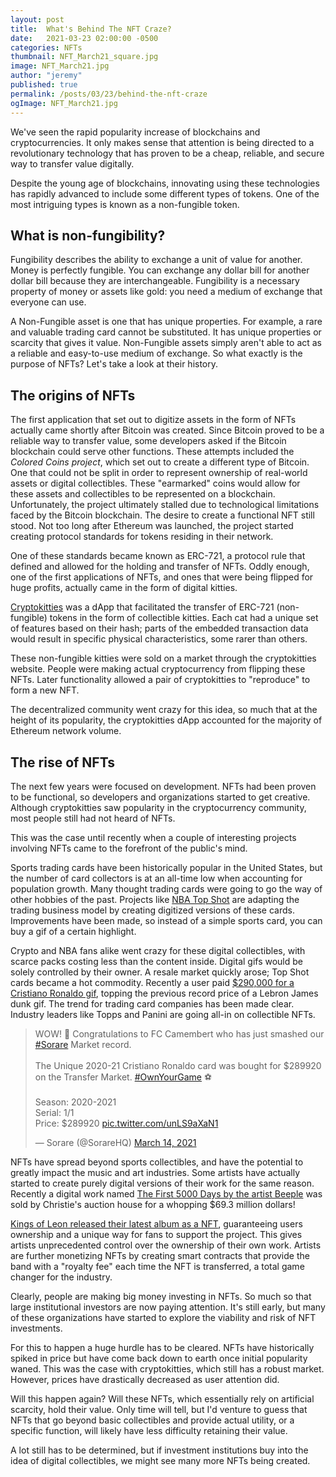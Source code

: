 ```yaml
---
layout: post
title:  What's Behind The NFT Craze?
date:   2021-03-23 02:00:00 -0500
categories: NFTs
thumbnail: NFT_March21_square.jpg
image: NFT_March21.jpg
author: "jeremy"
published: true
permalink: /posts/03/23/behind-the-nft-craze
ogImage: NFT_March21.jpg 
---
```

We've seen the rapid popularity increase of blockchains and cryptocurrencies. It only makes sense that attention is being directed to a revolutionary technology that has proven to be a cheap, reliable, and secure way to transfer value digitally.

Despite the young age of blockchains, innovating using these technologies has rapidly advanced to include some different types of tokens. One of the most intriguing types is known as a non-fungible token.
<h2>What is non-fungibility?</h2>
Fungibility describes the ability to exchange a unit of value for another. Money is perfectly fungible. You can exchange any dollar bill for another dollar bill because they are interchangeable. Fungibility is a necessary property of money or assets like gold: you need a medium of exchange that everyone can use.

A Non-Fungible asset is one that has unique properties. For example, a rare and valuable trading card cannot be substituted. It has unique properties or scarcity that gives it value. Non-Fungible assets simply aren't able to act as a reliable and easy-to-use medium of exchange. So what exactly is the purpose of NFTs? Let's take a look at their history.
<h2>The origins of NFTs</h2>
The first application that set out to digitize assets in the form of NFTs actually came shortly after Bitcoin was created. Since Bitcoin proved to be a reliable way to transfer value, some developers asked if the Bitcoin blockchain could serve other functions. These attempts included the <em>Colored Coins project</em>, which set out to create a different type of Bitcoin. One that could not be split in order to represent ownership of real-world assets or digital collectibles. These "earmarked" coins would allow for these assets and collectibles to be represented on a blockchain. Unfortunately, the project ultimately stalled due to technological limitations faced by the Bitcoin blockchain. The desire to create a functional NFT still stood. Not too long after Ethereum was launched, the project started creating protocol standards for tokens residing in their network.

One of these standards became known as ERC-721, a protocol rule that defined and allowed for the holding and transfer of NFTs. Oddly enough, one of the first applications of NFTs, and ones that were being flipped for huge profits, actually came in the form of digital kitties.

<a href="https://www.cryptokitties.co/">Cryptokitties</a> was a dApp that facilitated the transfer of ERC-721 (non-fungible) tokens in the form of collectible kitties. Each cat had a unique set of features based on their hash; parts of the embedded transaction data would result in specific physical characteristics, some rarer than others.

These non-fungible kitties were sold on a market through the cryptokitties website. People were making actual cryptocurrency from flipping these NFTs. Later functionality allowed a pair of cryptokitties to "reproduce" to form a new NFT.

The decentralized community went crazy for this idea, so much that at the height of its popularity, the cryptokitties dApp accounted for the majority of Ethereum network volume.
<h2>The rise of NFTs</h2>
The next few years were focused on development. NFTs had been proven to be functional, so developers and organizations started to get creative. Although cryptokitties saw popularity in the cryptocurrency community, most people still had not heard of NFTs.

This was the case until recently when a couple of interesting projects involving NFTs came to the forefront of the public's mind.

Sports trading cards have been historically popular in the United States, but the number of card collectors is at an all-time low when accounting for population growth. Many thought trading cards were going to go the way of other hobbies of the past. Projects like <a href="https://nbatopshot.com/">NBA Top Shot</a> are adapting the trading business model by creating digitized versions of these cards. Improvements have been made, so instead of a simple sports card, you can buy a gif of a certain highlight. 

Crypto and NBA fans alike went crazy for these digital collectibles, with scarce packs costing less than the content inside. Digital gifs would be solely controlled by their owner. A resale market quickly arose; Top Shot cards became a hot commodity. Recently a user paid <a href="https://twitter.com/SorareHQ/status/1371076627900338178">$290,000 for a Cristiano Ronaldo gif</a>, topping the previous record price of a Lebron James dunk gif. The trend for trading card companies has been made clear. Industry leaders like Topps and Panini are going all-in on collectible NFTs.

<blockquote class="twitter-tweet"><p lang="en" dir="ltr">WOW! 🚀 Congratulations to FC Camembert who has just smashed our <a href="https://twitter.com/hashtag/Sorare?src=hash&amp;ref_src=twsrc%5Etfw">#Sorare</a> Market record.<br><br>The Unique 2020-21 Cristiano Ronaldo card was bought for $289920 on the Transfer Market. <a href="https://twitter.com/hashtag/OwnYourGame?src=hash&amp;ref_src=twsrc%5Etfw">#OwnYourGame</a> ⚽️<br><br>Season: 2020-2021<br>Serial: 1/1<br>Price: $289920 <a href="https://t.co/unLS9aXaN1">pic.twitter.com/unLS9aXaN1</a></p>&mdash; Sorare (@SorareHQ) <a href="https://twitter.com/SorareHQ/status/1371076627900338178?ref_src=twsrc%5Etfw">March 14, 2021</a></blockquote> <script async src="https://platform.twitter.com/widgets.js" charset="utf-8"></script>

NFTs have spread beyond sports collectibles, and have the potential to greatly impact the music and art industries. Some artists have actually started to create purely digital versions of their work for the same reason. Recently a digital work named <a href="https://onlineonly.christies.com/s/beeple-first-5000-days/lots/2020"> The First 5000 Days by the artist Beeple</a> was sold by Christie's auction house for a whopping $69.3 million dollars!

<a href="https://www.rollingstone.com/pro/news/kings-of-leon-when-you-see-yourself-album-nft-crypto-1135192/">Kings of Leon released their latest album as a NFT</a>, guaranteeing users ownership and a unique way for fans to support the project. This gives artists unprecedented control over the ownership of their own work. Artists are further monetizing NFTs by creating smart contracts that provide the band with a "royalty fee" each time the NFT is transferred, a total game changer for the industry.

Clearly, people are making big money investing in NFTs. So much so that large institutional investors are now paying attention. It's still early, but many of these organizations have started to explore the viability and risk of NFT investments. 

For this to happen a huge hurdle has to be cleared. NFTs have historically spiked in price but have come back down to earth once initial popularity waned. This was the case with cryptokitties, which still has a robust market. However, prices have drastically decreased as user attention did.

Will this happen again? Will these NFTs, which essentially rely on artificial scarcity, hold their value. Only time will tell, but I'd venture to guess that NFTs that go beyond basic collectibles and provide actual utility, or a specific function, will likely have less difficulty retaining their value.

A lot still has to be determined, but if investment institutions buy into the idea of digital collectibles, we might see many more NFTs being created.
